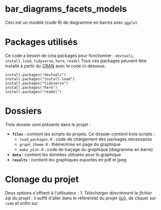 # bar_diagrams_facets_models
Ceci est un modèle (code R) de diagramme en barres avec `ggplot`

# Packages utilisés
Ce code a besoin de cinq packages pour fonctionner : `devtools`, `install.load`, `tidyverse`, `here`, `readxl`
Tous ces packages peuvent être installé à partir du [CRAN](https://cran.r-project.org/web/packages/available_packages_by_name.html) avec le code ci-dessous.
```
install.packages("devtools")
install.packages("install.load")
install.packages("tidyverse")
install.packages("here")
install.packages("readxl")
```

# Dossiers
Trois dossier sont présents dans le projet : 
- **`files`** : contient les scripts du projets. Ce dossier contient trois scripts :
  - *`load_packages.R`* : code de chargement des packages nécessaires
  - *`graph_theme.R`* : thème/mise en page du graphique
  - *`make_plot.R`* : code de traçage du graphique (diagramme en barre)
- **`data`** : contient les données utilisées pour le graphique
- **`results`** : contient les graphiques exportés en pdf et jpeg

# Clonage du projet
Deux options s'offrent à l'utilisateur :
*1. Télécharger directement le fichier zip du projet :* il suffit d'aller dans le référentiel du projet ([ici](https://github.com/diopBachir/bar_diagrams_facets_models.git)), de cliquer sur `code` et enfin sur 

